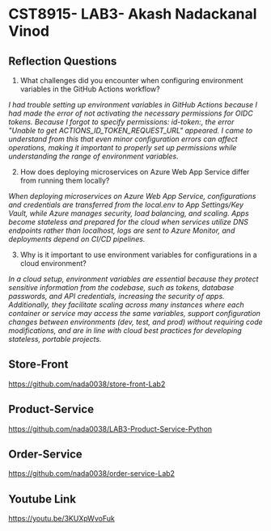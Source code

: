 # CST8915- LAB3- Akash Nadackanal Vinod

## Reflection Questions

1. What challenges did you encounter when configuring environment variables in the GitHub Actions workflow?

*I had trouble setting up environment variables in GitHub Actions because I had made the error of not activating the necessary permissions for OIDC tokens. Because I forgot to specify permissions: id-token:, the error "Unable to get ACTIONS_ID_TOKEN_REQUEST_URL" appeared. I came to understand from this that even minor configuration errors can affect operations, making it important to properly set up permissions while understanding the range of environment variables.*

2. How does deploying microservices on Azure Web App Service differ from running them locally?

*When deploying microservices on Azure Web App Service, configurations and credentials are transferred from the local.env to App Settings/Key Vault, while Azure manages security, load balancing, and scaling. Apps become stateless and prepared for the cloud when services utilize DNS endpoints rather than localhost, logs are sent to Azure Monitor, and deployments depend on CI/CD pipelines.*

3. Why is it important to use environment variables for configurations in a cloud environment?

*In a cloud setup, environment variables are essential because they protect sensitive information from the codebase, such as tokens, database passwords, and API credentials, increasing the security of apps. Additionally, they facilitate scaling across many instances where each container or service may access the same variables, support configuration changes between environments (dev, test, and prod) without requiring code modifications, and are in line with cloud best practices for developing stateless, portable projects.*

## Store-Front
https://github.com/nada0038/store-front-Lab2

## Product-Service
https://github.com/nada0038/LAB3-Product-Service-Python

## Order-Service
https://github.com/nada0038/order-service-Lab2

## Youtube Link
https://youtu.be/3KUXpWvoFuk 
